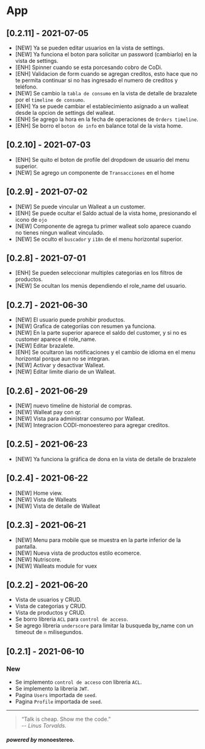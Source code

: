 # App

## [0.2.11] - 2021-07-05
- [NEW] Ya se pueden editar usuarios en la vista de settings.
- [NEW] Ya funciona el boton para solicitar un password (cambiarlo) en la vista de settings.
- [ENH] Spinner cuando se esta porcesando cobro de CoDi.
- [ENH] Validacion de form cuando se agregan creditos, esto hace que no te permita continuar si no has ingresado el numero de creditos y teléfono.
- [NEW] Se cambio la `tabla de consumo` en la vista de detalle de brazalete por el `timeline de consumo`.
- [ENH] Ya se puede cambiar el establecimiento asignado a un walleat desde la opcion de settings del walleat.
- [ENH] Se agrego la hora en la fecha de operaciones de `Orders timeline`.
- [ENH] Se borro el `boton de info` en balance total de la vista home.

## [0.2.10] - 2021-07-03
- [ENH] Se quito el boton de profile del dropdown de usuario del menu superior.
- [NEW] Se agrego un componente de `Transacciones` en el home

## [0.2.9] - 2021-07-02
- [NEW] Se puede vincular un Walleat a un customer.
- [ENH] Se puede ocultar el Saldo actual de la vista home, presionando el icono de `ojo`
- [NEW] Componente de agrega tu primer walleat solo aparece cuando no tienes ningun walleat vinculado.
- [NEW] Se oculto el `buscador` y `i18n` de el menu horizontal superior.

## [0.2.8] - 2021-07-01
- [ENH] Se pueden seleccionar multiples categorias en los filtros de productos.
- [NEW] Se ocultan los menús dependiendo el role_name del usuario.

## [0.2.7] - 2021-06-30
- [NEW] El usuario puede prohibir productos.
- [NEW] Grafica de categoriías con resumen ya funciona.
- [NEW] En la parte superior aparece el saldo del customer, y si no es customer aparece el role_name.
- [NEW] Editar brazalete.
- [ENH] Se ocultaron las notificaciones y el cambio de idioma en el menu horizontal porque aun no se integran.
- [NEW] Activar y desactivar Walleat.
- [NEW] Editar limite diario de un Walleat.

## [0.2.6] - 2021-06-29
- [NEW] nuevo timeline de historial de compras.
- [NEW] Walleat pay con qr.
- [NEW] Vista para administrar consumo por Walleat.
- [NEW] Integracion CODI-monoestereo para agregar creditos.

## [0.2.5] - 2021-06-23
- [NEW] Ya funciona la gráfica de dona en la vista de detalle de brazalete

## [0.2.4] - 2021-06-22
- [NEW] Home view.
- [NEW] Vista de Walleats
- [NEW] Vista de detalle de Walleat

## [0.2.3] - 2021-06-21
- [NEW] Menu para mobile que se muestra en la parte inferior de la pantalla.
- [NEW] Nueva vista de productos estilo ecomerce.
- [NEW] Nutriscore.
- [NEW] Walleats module for vuex

## [0.2.2] - 2021-06-20
- Vista de usuarios y CRUD.
- Vista de categorias y CRUD.
- Vista de productos y CRUD.
- Se borro libreria `ACL` para `control de acceso`.
- Se agrego libreria `underscore` para limitar la busqueda by_name con un timeout de `n` milisegundos.

## [0.2.1] - 2021-06-10
### New
- Se implemento `control de acceso` con libreria `ACL`.
- Se implemento la libreria `JWT`.
- Pagina `Users` importada de `seed`.
- Pagina `Profile` importada de `seed`.

---

>“Talk is cheap. Show me the code.”\
> -- <cite>Linus Torvalds.</cite>

#### _powered by_ monoestereo.